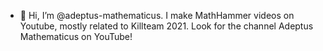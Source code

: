 - 👋 Hi, I’m @adeptus-mathematicus. I make MathHammer videos on Youtube, mostly related to Killteam 2021. Look for the channel Adeptus Mathematicus on YouTube!

<!---
adeptus-mathematicus/adeptus-mathematicus is a ✨ special ✨ repository because its `README.md` (this file) appears on your GitHub profile.
You can click the Preview link to take a look at your changes.
--->
